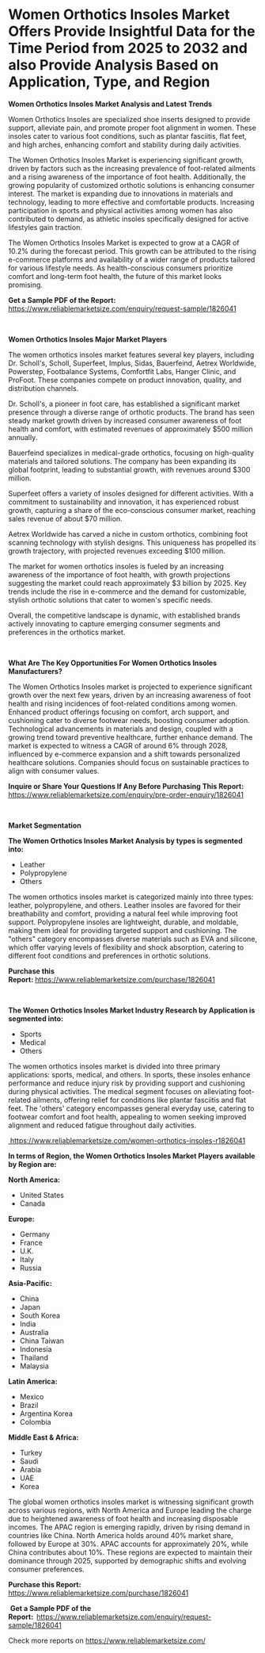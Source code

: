 <p><h1>Women Orthotics Insoles Market Offers Provide Insightful Data for the Time Period from 2025 to 2032 and also Provide Analysis Based on Application, Type, and Region</h1></p><p><strong>Women Orthotics Insoles Market Analysis and Latest Trends</strong></p>
<p><p>Women Orthotics Insoles are specialized shoe inserts designed to provide support, alleviate pain, and promote proper foot alignment in women. These insoles cater to various foot conditions, such as plantar fasciitis, flat feet, and high arches, enhancing comfort and stability during daily activities.</p><p>The Women Orthotics Insoles Market is experiencing significant growth, driven by factors such as the increasing prevalence of foot-related ailments and a rising awareness of the importance of foot health. Additionally, the growing popularity of customized orthotic solutions is enhancing consumer interest. The market is expanding due to innovations in materials and technology, leading to more effective and comfortable products. Increasing participation in sports and physical activities among women has also contributed to demand, as athletic insoles specifically designed for active lifestyles gain traction.</p><p>The Women Orthotics Insoles Market is expected to grow at a CAGR of 10.2% during the forecast period. This growth can be attributed to the rising e-commerce platforms and availability of a wider range of products tailored for various lifestyle needs. As health-conscious consumers prioritize comfort and long-term foot health, the future of this market looks promising.</p></p>
<p><strong>Get a Sample PDF of the Report:&nbsp;</strong> <a href="https://www.reliablemarketsize.com/enquiry/request-sample/1826041?utm_campaign=2478&utm_medium=2&utm_source=Github&utm_content=ia&utm_term=05042025&utm_id=women-orthotics-insoles">https://www.reliablemarketsize.com/enquiry/request-sample/1826041</a></p>
<p>&nbsp;</p>
<p><strong>Women Orthotics Insoles Major Market Players</strong></p>
<p><p>The women orthotics insoles market features several key players, including Dr. Scholl's, Scholl, Superfeet, Implus, Sidas, Bauerfeind, Aetrex Worldwide, Powerstep, Footbalance Systems, Comfortfit Labs, Hanger Clinic, and ProFoot. These companies compete on product innovation, quality, and distribution channels.</p><p>Dr. Scholl's, a pioneer in foot care, has established a significant market presence through a diverse range of orthotic products. The brand has seen steady market growth driven by increased consumer awareness of foot health and comfort, with estimated revenues of approximately $500 million annually.</p><p>Bauerfeind specializes in medical-grade orthotics, focusing on high-quality materials and tailored solutions. The company has been expanding its global footprint, leading to substantial growth, with revenues around $300 million.</p><p>Superfeet offers a variety of insoles designed for different activities. With a commitment to sustainability and innovation, it has experienced robust growth, capturing a share of the eco-conscious consumer market, reaching sales revenue of about $70 million.</p><p>Aetrex Worldwide has carved a niche in custom orthotics, combining foot scanning technology with stylish designs. This uniqueness has propelled its growth trajectory, with projected revenues exceeding $100 million.</p><p>The market for women orthotics insoles is fueled by an increasing awareness of the importance of foot health, with growth projections suggesting the market could reach approximately $3 billion by 2025. Key trends include the rise in e-commerce and the demand for customizable, stylish orthotic solutions that cater to women's specific needs. </p><p>Overall, the competitive landscape is dynamic, with established brands actively innovating to capture emerging consumer segments and preferences in the orthotics market.</p></p>
<p>&nbsp;</p>
<p><strong>What Are The Key Opportunities For Women Orthotics Insoles Manufacturers?</strong></p>
<p><p>The Women Orthotics Insoles market is projected to experience significant growth over the next few years, driven by an increasing awareness of foot health and rising incidences of foot-related conditions among women. Enhanced product offerings focusing on comfort, arch support, and cushioning cater to diverse footwear needs, boosting consumer adoption. Technological advancements in materials and design, coupled with a growing trend toward preventive healthcare, further enhance demand. The market is expected to witness a CAGR of around 6% through 2028, influenced by e-commerce expansion and a shift towards personalized healthcare solutions. Companies should focus on sustainable practices to align with consumer values.</p></p>
<p><strong>Inquire or Share Your Questions If Any Before Purchasing This Report:</strong> <a href="https://www.reliablemarketsize.com/enquiry/pre-order-enquiry/1826041?utm_campaign=2478&utm_medium=2&utm_source=Github&utm_content=ia&utm_term=05042025&utm_id=women-orthotics-insoles">https://www.reliablemarketsize.com/enquiry/pre-order-enquiry/1826041</a></p>
<p>&nbsp;</p>
<p><strong>Market Segmentation</strong></p>
<p><strong>The Women Orthotics Insoles Market Analysis by types is segmented into:</strong></p>
<p><ul><li>Leather</li><li>Polypropylene</li><li>Others</li></ul></p>
<p><p>The women orthotics insoles market is categorized mainly into three types: leather, polypropylene, and others. Leather insoles are favored for their breathability and comfort, providing a natural feel while improving foot support. Polypropylene insoles are lightweight, durable, and moldable, making them ideal for providing targeted support and cushioning. The "others" category encompasses diverse materials such as EVA and silicone, which offer varying levels of flexibility and shock absorption, catering to different foot conditions and preferences in orthotic solutions.</p></p>
<p><strong>Purchase this Report:&nbsp;</strong><a href="https://www.reliablemarketsize.com/purchase/1826041?utm_campaign=2478&utm_medium=2&utm_source=Github&utm_content=ia&utm_term=05042025&utm_id=women-orthotics-insoles">https://www.reliablemarketsize.com/purchase/1826041</a></p>
<p>&nbsp;</p>
<p><strong>The Women Orthotics Insoles Market Industry Research by Application is segmented into:</strong></p>
<p><ul><li>Sports</li><li>Medical</li><li>Others</li></ul></p>
<p><p>The women orthotics insoles market is divided into three primary applications: sports, medical, and others. In sports, these insoles enhance performance and reduce injury risk by providing support and cushioning during physical activities. The medical segment focuses on alleviating foot-related ailments, offering relief for conditions like plantar fasciitis and flat feet. The 'others' category encompasses general everyday use, catering to footwear comfort and foot health, appealing to women seeking improved alignment and reduced fatigue throughout daily activities.</p></p>
<p><a href="https://www.reliablemarketsize.com/women-orthotics-insoles-r1826041?utm_campaign=2478&utm_medium=2&utm_source=Github&utm_content=ia&utm_term=05042025&utm_id=women-orthotics-insoles">&nbsp;https://www.reliablemarketsize.com/women-orthotics-insoles-r1826041</a></p>
<p><strong>In terms of Region, the Women Orthotics Insoles Market Players available by Region are:</strong></p>
<p>
    <p> <strong> North America: </strong>
        <ul>
            <li>United States</li>
            <li>Canada</li>
        </ul>
        </p> 
    <p> <strong> Europe: </strong>
        <ul>
            <li>Germany</li>
            <li>France</li>
            <li>U.K.</li>
            <li>Italy</li>
            <li>Russia</li>
        </ul>
        </p> 
    <p> <strong> Asia-Pacific: </strong>
        <ul>
            <li>China</li>
            <li>Japan</li>
            <li>South Korea</li>
            <li>India</li>
            <li>Australia</li>
            <li>China Taiwan</li>
            <li>Indonesia</li>
            <li>Thailand</li>
            <li>Malaysia</li>
        </ul>
        </p> 
    <p> <strong> Latin America: </strong>
        <ul>
            <li>Mexico</li>
            <li>Brazil</li>
            <li>Argentina Korea</li>
            <li>Colombia</li>
        </ul>
        </p> 
    <p> <strong> Middle East & Africa: </strong>
        <ul>
            <li>Turkey</li>
            <li>Saudi</li>
            <li>Arabia</li>
            <li>UAE</li>
            <li>Korea</li>
        </ul>
    </p>
    </p>
<p><p>The global women orthotics insoles market is witnessing significant growth across various regions, with North America and Europe leading the charge due to heightened awareness of foot health and increasing disposable incomes. The APAC region is emerging rapidly, driven by rising demand in countries like China. North America holds around 40% market share, followed by Europe at 30%. APAC accounts for approximately 20%, while China contributes about 10%. These regions are expected to maintain their dominance through 2025, supported by demographic shifts and evolving consumer preferences.</p></p>
<p><strong>Purchase this Report: </strong><a href="https://www.reliablemarketsize.com/purchase/1826041?utm_campaign=2478&utm_medium=2&utm_source=Github&utm_content=ia&utm_term=05042025&utm_id=women-orthotics-insoles">https://www.reliablemarketsize.com/purchase/1826041</a></p>
<p>&nbsp;<strong>Get a Sample PDF of the Report:&nbsp;&nbsp;</strong><a href="https://www.reliablemarketsize.com/enquiry/request-sample/1826041?utm_campaign=2478&utm_medium=2&utm_source=Github&utm_content=ia&utm_term=05042025&utm_id=women-orthotics-insoles">https://www.reliablemarketsize.com/enquiry/request-sample/1826041</a></p>
<p><strong></strong></p>
<p>Check more reports on <a href="https://www.reliablemarketsize.com/?utm_campaign=2478&utm_medium=2&utm_source=Github&utm_content=ia&utm_term=05042025&utm_id=women-orthotics-insoles">https://www.reliablemarketsize.com/</a></p>